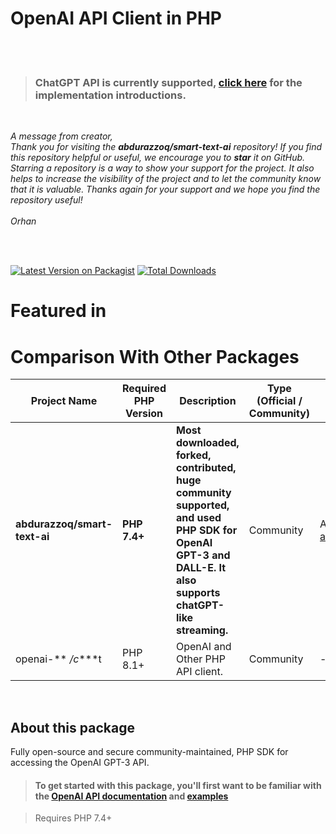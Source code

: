 # OpenAI API Client in PHP

<br />

<br />

> ### ChatGPT API is currently supported, [click here](#chat-as-known-as-chatgpt-api) for the implementation introductions.

<br />

*A message from creator,<br />Thank you for visiting the __abdurazzoq/smart-text-ai__ repository! If you find this repository helpful or useful, we encourage you to **star** it
on GitHub. Starring a repository is a way to show your support for the project. It also helps to increase the visibility
of the project and to let the community know that it is valuable. Thanks again for your support and we hope you find the
repository useful! <br /><br /> Orhan*

<br />

<br />


[![Latest Version on Packagist](https://img.shields.io/packagist/v/abdurazzoq/smart-text-ai.svg?style=flat-square)](https://packagist.org/packages/abdurazzoq/smart-text-ai)
[![Total Downloads](https://img.shields.io/packagist/dt/abdurazzoq/smart-text-ai.svg?style=flat-square)](https://packagist.org/packages/abdurazzoq/smart-text-ai)


# Featured in


# Comparison With Other Packages

| Project Name           | Required PHP Version | Description                                                                                                                                                | Type (Official / Community) | Support                                                                                        |
|------------------------|----------------------|------------------------------------------------------------------------------------------------------------------------------------------------------------|----------------------------|------------------------------------------------------------------------------------------------|
| **abdurazzoq/smart-text-ai** | **PHP 7.4+**         | **Most downloaded, forked, contributed, huge community supported, and used PHP SDK for OpenAI GPT-3 and DALL-E. It also supports chatGPT-like streaming.** | Community                  | Available, (Personal mail [arasulmuhammedov07@gmail.com](mailto:arasulmuhammedov07@gmail.com)) |
| openai-** */c****t      | PHP 8.1+             | OpenAI and Other PHP API client.                                                                                                                           | Community                   | -                                                                                              |


<br />

## About this package

Fully open-source and secure community-maintained, PHP SDK for accessing the OpenAI GPT-3 API.

> #### To get started with this package, you'll first want to be familiar with the [OpenAI API documentation](https://platform.openai.com/docs/overview) and [examples](https://platform.openai.com/docs/examples)

> Requires PHP 7.4+

[//]: # (## Support this project)

[//]: # ()
[//]: # (As you may know, OpenAI PHP is an open-source project wrapping tool for OpenAI. We rely on the support of our community)

[//]: # (to continue developing and maintaining the project, and one way that you can help is by making a donation.)

[//]: # ()
[//]: # (Donations allow us to cover expenses such as hosting costs&#40;for testing&#41;, development tools, and other resources that are)

[//]: # (necessary to keep the project running smoothly. Every contribution, no matter how small, helps us to continue improving)

[//]: # (OpenAI PHP for everyone.)

[//]: # ()
[//]: # (If you have benefited from using OpenAI PHP and would like to support its continued development, we would greatly)

[//]: # (appreciate a donation of any amount. You can make a donation through;)

[//]: # ()
[//]: # (* [Buy me a coffee]&#40;https://www.buymeacoffee.com/)

[//]: # (* [Patreon]&#40;https://patreon.com/)

[//]: # ()
[//]: # (Thank you for considering a donation to abdurazzoq/smart-text-ai PHP SDK. Your support is greatly appreciated and helps to)

[//]: # (ensure that the project can continue to grow and improve.)

[//]: # ()
[//]: # (*Sincerely,*)

[//]: # ()
[//]: # (**Abdurazzoq** / Creator.)
[//]: # ()
[//]: # (# Documentation)

[//]: # ()
[//]: # ([//]: # &#40;Please visit https://orhanerday.gitbook.io/openai-php-api-1/&#41;)
[//]: # ()
[//]: # (# Endpoint Support)

[//]: # ()
[//]: # (- Chat)

[//]: # (    - [x] [ChatGPT API]&#40;#chat-as-known-as-chatgpt-api&#41;)

[//]: # (- Models)

[//]: # (    - [x] [List models]&#40;https://beta.openai.com/docs/api-reference/models/list&#41;)

[//]: # (    - [x] [Retrieve model]&#40;https://beta.openai.com/docs/api-reference/models/retrieve&#41;)

[//]: # (- Completions)

[//]: # (    - [x] [Create completion]&#40;https://beta.openai.com/docs/api-reference/completions/create&#41;)

[//]: # (- Edits)

[//]: # (    - [x] [Create edits]&#40;https://beta.openai.com/docs/api-reference/edits/create&#41;)

[//]: # (- Images)

[//]: # (    - [x] [Create image]&#40;https://beta.openai.com/docs/api-reference/images/create&#41;)

[//]: # (    - [x] [Create image edit]&#40;https://beta.openai.com/docs/api-reference/images/create-edit&#41;)

[//]: # (    - [x] [Create image variation]&#40;https://beta.openai.com/docs/api-reference/images/create-variation&#41;)

[//]: # (- Embeddings)

[//]: # (    - [x] [Create embeddings]&#40;https://beta.openai.com/docs/api-reference/embeddings/create&#41;)

[//]: # (- Audio)

[//]: # (    - [x] [Create transcription]&#40;https://platform.openai.com/docs/api-reference/audio/create&#41;)

[//]: # (    - [x] [Create translation]&#40;https://platform.openai.com/docs/api-reference/audio/create&#41;)

[//]: # (- Files)

[//]: # (    - [x] [List files]&#40;https://beta.openai.com/docs/api-reference/files/list&#41;)

[//]: # (    - [x] [Upload file]&#40;https://beta.openai.com/docs/api-reference/files/upload&#41;)

[//]: # (    - [x] [Delete file]&#40;https://beta.openai.com/docs/api-reference/files/delete&#41;)

[//]: # (    - [x] [Retrieve file]&#40;https://beta.openai.com/docs/api-reference/files/retrieve&#41;)

[//]: # (    - [x] [Retrieve file content]&#40;https://beta.openai.com/docs/api-reference/files/retrieve-content&#41;)

[//]: # (- Fine-tunes)

[//]: # (    - [x] [Create fine-tune &#40;beta&#41;]&#40;https://beta.openai.com/docs/api-reference/fine-tunes/create&#41;)

[//]: # (    - [x] [List fine-tunes &#40;beta&#41;]&#40;https://beta.openai.com/docs/api-reference/fine-tunes/list&#41;)

[//]: # (    - [x] [Retrieve fine-tune &#40;beta&#41;]&#40;https://beta.openai.com/docs/api-reference/fine-tunes/retrieve&#41;)

[//]: # (    - [x] [Cancel fine-tune &#40;beta&#41;]&#40;https://beta.openai.com/docs/api-reference/fine-tunes/cancel&#41;)

[//]: # (    - [x] [List fine-tune events &#40;beta&#41;]&#40;https://beta.openai.com/docs/api-reference/fine-tunes/events&#41;)

[//]: # (    - [x] [Delete fine-tune model &#40;beta&#41;]&#40;https://beta.openai.com/docs/api-reference/fine-tunes/delete-model&#41;)

[//]: # (- Moderation)

[//]: # (    - [x] [Create moderation]&#40;https://beta.openai.com/docs/api-reference/moderations/create&#41;)

[//]: # (- ~~Engines~~ *&#40;deprecated&#41;*)

[//]: # (    - ~~[List engines]&#40;https://beta.openai.com/docs/api-reference/engines/list&#41;~~)

[//]: # (    - ~~[Retrieve engine]&#40;https://beta.openai.com/docs/api-reference/engines/retrieve&#41;~~)

[//]: # ()
[//]: # (## Installation)

[//]: # ()
[//]: # (You can install the package via composer:)

[//]: # ()
[//]: # (```bash)

[//]: # (composer require abdurazzoq/smart-text-ai)

[//]: # (```)

[//]: # ()
[//]: # (## Quick Start ⚡)

[//]: # ()
[//]: # (Before you get starting, you should set OPENAI_API_KEY as ENV key, and set OpenAI key as env value with the following)

[//]: # (commands;)

[//]: # ()
[//]: # (_Powershell_)

[//]: # ()
[//]: # (```powershell)

[//]: # ($env:OPENAI_API_KEY = "sk-gjtv.....")

[//]: # (```)

[//]: # ()
[//]: # (_Cmd_)

[//]: # ()
[//]: # (```cmd)

[//]: # (set OPENAI_API_KEY=sk-gjtv.....)

[//]: # (```)

[//]: # ()
[//]: # (_Linux or macOS_)

[//]: # ()
[//]: # (```shell)

[//]: # (export OPENAI_API_KEY=sk-gjtv.....)

[//]: # (```)

[//]: # ()
[//]: # (> Getting issues while setting up env? Please read)

[//]: # (> the [article]&#40;https://help.openai.com/en/articles/5112595-best-practices-for-api-key-safety&#41; or you can check)

[//]: # (> my [StackOverflow answer]&#40;https://stackoverflow.com/a/73904271/15196622&#41; for the Windows® ENV setup.)

[//]: # ()
[//]: # (Create your `index.php` file and paste the following code part into the file.)

[//]: # ()
[//]: # (```php)

[//]: # (<?php)

[//]: # ()
[//]: # (require __DIR__ . '/vendor/autoload.php'; // remove this line if you use a PHP Framework.)

[//]: # ()
[//]: # (use Orhanerday\OpenAi\OpenAi;)

[//]: # ()
[//]: # ($open_ai_key = getenv&#40;'OPENAI_API_KEY'&#41;;)

[//]: # ($open_ai = new OpenAi&#40;$open_ai_key&#41;;)

[//]: # ()
[//]: # ($chat = $open_ai->chat&#40;[)

[//]: # (   'model' => 'gpt-3.5-turbo',)

[//]: # (   'messages' => [)

[//]: # (       [)

[//]: # (           "role" => "system",)

[//]: # (           "content" => "You are a helpful assistant.")

[//]: # (       ],)

[//]: # (       [)

[//]: # (           "role" => "user",)

[//]: # (           "content" => "Who won the world series in 2020?")

[//]: # (       ],)

[//]: # (       [)

[//]: # (           "role" => "assistant",)

[//]: # (           "content" => "The Los Angeles Dodgers won the World Series in 2020.")

[//]: # (       ],)

[//]: # (       [)

[//]: # (           "role" => "user",)

[//]: # (           "content" => "Where was it played?")

[//]: # (       ],)

[//]: # (   ],)

[//]: # (   'temperature' => 1.0,)

[//]: # (   'max_tokens' => 4000,)

[//]: # (   'frequency_penalty' => 0,)

[//]: # (   'presence_penalty' => 0,)

[//]: # (]&#41;;)

[//]: # ()
[//]: # ()
[//]: # (var_dump&#40;$chat&#41;;)

[//]: # (echo "<br>";)

[//]: # (echo "<br>";)

[//]: # (echo "<br>";)

[//]: # (// decode response)

[//]: # ($d = json_decode&#40;$chat&#41;;)

[//]: # (// Get Content)

[//]: # (echo&#40;$d->choices[0]->message->content&#41;;)

[//]: # (```)

[//]: # ()
[//]: # (_Run the server with the following command_)

[//]: # ()
[//]: # (```shell)

[//]: # (php -S localhost:8000 -t .)

[//]: # (```)

[//]: # ()
[//]: # (## Usage)

[//]: # ()
[//]: # (### Load your key from an environment variable.)

[//]: # ()
[//]: # (> According to the following code `$open_ai` is the base variable for all open-ai operations.)

[//]: # ()
[//]: # (```php)

[//]: # (use Orhanerday\OpenAi\OpenAi;)

[//]: # ()
[//]: # ($open_ai = new OpenAi&#40;env&#40;'OPEN_AI_API_KEY'&#41;&#41;;)

[//]: # (```)

[//]: # ()
[//]: # (## Requesting organization)

[//]: # ()
[//]: # (For users who belong to multiple organizations, you can pass a header to specify which organization is used for an API)

[//]: # (request.)

[//]: # (Usage from these API requests will count against the specified organization's subscription quota.)

[//]: # ()
[//]: # (````php)

[//]: # ($open_ai_key = getenv&#40;'OPENAI_API_KEY'&#41;;)

[//]: # ($open_ai = new OpenAi&#40;$open_ai_key&#41;;)

[//]: # ($open_ai->setORG&#40;"org-IKN2E1nI3kFYU8ywaqgFRKqi"&#41;;)

[//]: # (````)

[//]: # ()
[//]: # (## Base URL)

[//]: # ()
[//]: # (You can specify Origin URL with `setBaseURL&#40;&#41;` method;)

[//]: # ()
[//]: # (````php)

[//]: # ($open_ai_key = getenv&#40;'OPENAI_API_KEY'&#41;;)

[//]: # ($open_ai = new OpenAi&#40;$open_ai_key,$originURL&#41;;)

[//]: # ($open_ai->setBaseURL&#40;"https://ai.example.com/"&#41;;)

[//]: # (````)

[//]: # ()
[//]: # (## Use Proxy)

[//]: # ()
[//]: # (You can use some proxy servers for your requests api;)

[//]: # ()
[//]: # (````php)

[//]: # ($open_ai->setProxy&#40;"http://127.0.0.1:1086"&#41;;)

[//]: # (````)

[//]: # ()
[//]: # (## Set header)

[//]: # ()
[//]: # ( ```php)

[//]: # ($open_ai->setHeader&#40;["Connection"=>"keep-alive"]&#41;;)

[//]: # (```)

[//]: # ()
[//]: # (## Get cURL request info)

[//]: # ()
[//]: # (> ### !!! WARNING:Your API key will expose if you add this method to your code, therefore remove the method before deployment. Be careful !)

[//]: # (You can get cURL info after the request.)

[//]: # ()
[//]: # (````php)

[//]: # ($open_ai = new OpenAi&#40;$open_ai_key&#41;;)

[//]: # (echo $open_ai->listModels&#40;&#41;; // you should execute the request FIRST!)

[//]: # (var_dump&#40;$open_ai->getCURLInfo&#40;&#41;&#41;; // You can call the request)

[//]: # (````)

[//]: # ()
[//]: # (## Chat &#40;as known as ChatGPT API&#41;)

[//]: # ()
[//]: # (Given a chat conversation, the model will return a chat completion response.)

[//]: # ()
[//]: # ( ```php)

[//]: # ($complete = $open_ai->chat&#40;[)

[//]: # (    'model' => 'gpt-3.5-turbo',)

[//]: # (    'messages' => [)

[//]: # (        [)

[//]: # (            "role" => "system",)

[//]: # (            "content" => "You are a helpful assistant.")

[//]: # (        ],)

[//]: # (        [)

[//]: # (            "role" => "user",)

[//]: # (            "content" => "Who won the world series in 2020?")

[//]: # (        ],)

[//]: # (        [)

[//]: # (            "role" => "assistant",)

[//]: # (            "content" => "The Los Angeles Dodgers won the World Series in 2020.")

[//]: # (        ],)

[//]: # (        [)

[//]: # (            "role" => "user",)

[//]: # (            "content" => "Where was it played?")

[//]: # (        ],)

[//]: # (    ],)

[//]: # (    'temperature' => 1.0,)

[//]: # (    'max_tokens' => 4000,)

[//]: # (    'frequency_penalty' => 0,)

[//]: # (    'presence_penalty' => 0,)

[//]: # (]&#41;;)

[//]: # (```)

[//]: # ()
[//]: # (## Accessing the Element)

[//]: # ()
[//]: # (```php)

[//]: # (<?php)

[//]: # (// Dummy Response For Chat API )

[//]: # ($j = ')

[//]: # ({)

[//]: # (   "id":"chatcmpl-*****",)

[//]: # (   "object":"chat.completion",)

[//]: # (   "created":1679748856,)

[//]: # (   "model":"gpt-3.5-turbo-0301",)

[//]: # (   "usage":{)

[//]: # (      "prompt_tokens":9,)

[//]: # (      "completion_tokens":10,)

[//]: # (      "total_tokens":19)

[//]: # (   },)

[//]: # (   "choices":[)

[//]: # (      {)

[//]: # (         "message":{)

[//]: # (            "role":"assistant",)

[//]: # (            "content":"This is a test of the AI language model.")

[//]: # (         },)

[//]: # (         "finish_reason":"length",)

[//]: # (         "index":0)

[//]: # (      })

[//]: # (   ])

[//]: # (})

[//]: # (';)

[//]: # ()
[//]: # (// decode response)

[//]: # ($d = json_decode&#40;$j&#41;;)

[//]: # ()
[//]: # (// Get Content)

[//]: # (echo&#40;$d->choices[0]->message->content&#41;;)

[//]: # (```)

[//]: # ()
[//]: # (> ### Related: [ChatGPT Clone Project]&#40;#chatgpt-clone-project&#41;)

[//]: # ()
[//]: # (## Completions)

[//]: # ()
[//]: # (Given a prompt, the model will return one or more predicted completions, and can also return the probabilities of)

[//]: # (alternative tokens at each position.)

[//]: # ()
[//]: # ( ```php)

[//]: # ($complete = $open_ai->completion&#40;[)

[//]: # (    'model' => 'gpt-3.5-turbo-instruct',)

[//]: # (    'prompt' => 'Hello',)

[//]: # (    'temperature' => 0.9,)

[//]: # (    'max_tokens' => 150,)

[//]: # (    'frequency_penalty' => 0,)

[//]: # (    'presence_penalty' => 0.6,)

[//]: # (]&#41;;)

[//]: # (```)

[//]: # ()
[//]: # (### Stream Example)

[//]: # ()
[//]: # (This feature might sound familiar from [ChatGPT]&#40;https://chat.openai.com/chat&#41;.)

[//]: # ()
[//]: # (<hr>)

[//]: # ()
[//]: # (#### ChatGPT Clone Project)

[//]: # ()
[//]: # (Video of demo:)

[//]: # ()
[//]: # (https://user-images.githubusercontent.com/22305274/219878695-c76a58c0-5081-402c-a1b5-2b1fd971735a.mp4)

[//]: # ()
[//]: # (ChatGPT clone is a simple web application powered by the OpenAI library and built with PHP. It allows users to chat with)

[//]: # (an AI language model that responds in real-time. Chat history is saved using cookies, and the project requires the use)

[//]: # (of an API key and enabled SQLite3.)

[//]: # ()
[//]: # (Url of The ChatGPT-Clone Repo https://github.com/orhanerday/ChatGPT)

[//]: # ()
[//]: # (<hr>)

[//]: # ()
[//]: # (Whether to stream back partial progress. If set, tokens will be sent as)

[//]: # (data-only [server-sent events]&#40;https://developer.mozilla.org/en-US/docs/Web/API/Server-sent_events/Using_server-sent_events#event_stream_format&#41;)

[//]: # (as they become available, with the stream terminated by a data: [DONE] message.)

[//]: # ()
[//]: # ( ````php)

[//]: # ($open_ai = new OpenAi&#40;env&#40;'OPEN_AI_API_KEY'&#41;&#41;;)

[//]: # ()
[//]: # ($opts = [)

[//]: # (    'prompt' => "Hello",)

[//]: # (    'temperature' => 0.9,)

[//]: # (    "max_tokens" => 150,)

[//]: # (    "frequency_penalty" => 0,)

[//]: # (    "presence_penalty" => 0.6,)

[//]: # (    "stream" => true,)

[//]: # (];)

[//]: # ()
[//]: # (header&#40;'Content-type: text/event-stream'&#41;;)

[//]: # (header&#40;'Cache-Control: no-cache'&#41;;)

[//]: # ()
[//]: # ($open_ai->completion&#40;$opts, function &#40;$curl_info, $data&#41; {)

[//]: # (    echo $data . "<br><br>";)

[//]: # (    echo PHP_EOL;)

[//]: # (    ob_flush&#40;&#41;;)

[//]: # (    flush&#40;&#41;;)

[//]: # (    return strlen&#40;$data&#41;;)

[//]: # (}&#41;;)

[//]: # ()
[//]: # (````)

[//]: # ()
[//]: # (Add this part inside `<body>` of the HTML)

[//]: # ()
[//]: # ( ````php)

[//]: # ( )
[//]: # (<div id="divID">Hello</div>)

[//]: # (<script>)

[//]: # (    var eventSource = new EventSource&#40;"/"&#41;;)

[//]: # (    var div = document.getElementById&#40;'divID'&#41;;)

[//]: # ()
[//]: # ()
[//]: # (    eventSource.onmessage = function &#40;e&#41; {)

[//]: # (       if&#40;e.data == "[DONE]"&#41;)

[//]: # (       {)

[//]: # (           div.innerHTML += "<br><br>Hello";)

[//]: # (       })

[//]: # (        div.innerHTML += JSON.parse&#40;e.data&#41;.choices[0].text;)

[//]: # (    };)

[//]: # (    eventSource.onerror = function &#40;e&#41; {)

[//]: # (        console.log&#40;e&#41;;)

[//]: # (    };)

[//]: # (</script>)

[//]: # (````)

[//]: # ()
[//]: # (You should see a response like the in video;)

[//]: # ()
[//]: # (https://user-images.githubusercontent.com/22305274/209847128-f72c9345-dd34-46f0-bbc5-daf1d7b6121f.mp4)

[//]: # ()
[//]: # (## Edits)

[//]: # ()
[//]: # (Creates a new edit for the provided input, instruction, and parameters)

[//]: # ()
[//]: # ( ```php)

[//]: # (    $result = $open_ai->createEdit&#40;[)

[//]: # (        "model" => "text-davinci-edit-001",)

[//]: # (        "input" => "What day of the wek is it?",)

[//]: # (        "instruction" => "Fix the spelling mistakes",)

[//]: # (    ]&#41;;)

[//]: # (```)

[//]: # ()
[//]: # (## Images &#40;DALL·E&#41;)

[//]: # ()
[//]: # (> All DALL·E Examples available in this [repo]&#40;https://github.com/orhanerday/DALLE-Examples&#41;.)

[//]: # ()
[//]: # (Given a prompt, the model will return one or more generated images as urls or base64 encoded.)

[//]: # ()
[//]: # (### Create image)

[//]: # ()
[//]: # (Creates an image given a prompt.)

[//]: # ()
[//]: # ( ```php)

[//]: # ($complete = $open_ai->image&#40;[)

[//]: # (    "prompt" => "A cat drinking milk",)

[//]: # (    "n" => 1,)

[//]: # (    "size" => "256x256",)

[//]: # (    "response_format" => "url",)

[//]: # (]&#41;;)

[//]: # (```)

[//]: # ()
[//]: # (### Create image edit)

[//]: # ()
[//]: # (Creates an edited or extended image given an original image and a prompt.)

[//]: # (> You need HTML upload for image edit or variation? Please)

[//]: # (> check [DALL·E Examples]&#40;https://github.com/orhanerday/DALLE-Examples&#41;)

[//]: # ()
[//]: # (````php)

[//]: # ($otter = curl_file_create&#40;__DIR__ . './files/otter.png'&#41;;)

[//]: # ($mask = curl_file_create&#40;__DIR__ . './files/mask.jpg'&#41;;)

[//]: # ()
[//]: # ($result = $open_ai->imageEdit&#40;[)

[//]: # (    "image" => $otter,)

[//]: # (    "mask" => $mask,)

[//]: # (    "prompt" => "A cute baby sea otter wearing a beret",)

[//]: # (    "n" => 2,)

[//]: # (    "size" => "1024x1024",)

[//]: # (]&#41;;)

[//]: # (````)

[//]: # ()
[//]: # (### Create image variation)

[//]: # ()
[//]: # (Creates a variation of a given image.)

[//]: # ()
[//]: # (````php)

[//]: # ($otter = curl_file_create&#40;__DIR__ . './files/otter.png'&#41;;)

[//]: # ()
[//]: # ($result = $open_ai->createImageVariation&#40;[)

[//]: # (    "image" => $otter,)

[//]: # (    "n" => 2,)

[//]: # (    "size" => "256x256",)

[//]: # (]&#41;;)

[//]: # (````)

[//]: # ()
[//]: # (## Searches)

[//]: # ()
[//]: # (**_&#40;Deprecated&#41;_**)

[//]: # (> This endpoint is deprecated and will be removed on December 3rd, 2022)

[//]: # (> OpenAI developed new methods with better)

[//]: # (> performance. [Learn more.]&#40;https://help.openai.com/en/articles/6272952-search-transition-guide&#41;)

[//]: # ()
[//]: # (Given a query and a set of documents or labels, the model ranks each document based on its semantic similarity to the)

[//]: # (provided query.)

[//]: # ()
[//]: # (```php)

[//]: # ($search = $open_ai->search&#40;[)

[//]: # (    'engine' => 'ada',)

[//]: # (    'documents' => ['White House', 'hospital', 'school'],)

[//]: # (    'query' => 'the president',)

[//]: # (]&#41;;)

[//]: # (```)

[//]: # ()
[//]: # (## Embeddings)

[//]: # ()
[//]: # (Get a vector representation of a given input that can be easily consumed by machine learning models and algorithms.)

[//]: # ()
[//]: # (Related guide: [Embeddings]&#40;https://beta.openai.com/docs/guides/embeddings&#41;)

[//]: # ()
[//]: # (### Create embeddings)

[//]: # ()
[//]: # (```php)

[//]: # ($result = $open_ai->embeddings&#40;[)

[//]: # (    "model" => "text-similarity-babbage-001",)

[//]: # (    "input" => "The food was delicious and the waiter...")

[//]: # (]&#41;;)

[//]: # (```)

[//]: # ()
[//]: # (## Answers)

[//]: # ()
[//]: # (**_&#40;Deprecated&#41;_**)

[//]: # ()
[//]: # (> This endpoint is deprecated and will be removed on December 3rd, 2022)

[//]: # (> We’ve developed new methods with better)

[//]: # (> performance. [Learn more]&#40;https://help.openai.com/en/articles/6233728-answers-transition-guide&#41;.)

[//]: # ()
[//]: # (Given a question, a set of documents, and some examples, the API generates an answer to the question based on the)

[//]: # (information in the set of documents. This is useful for question-answering applications on sources of truth, like)

[//]: # (company documentation or a knowledge base.)

[//]: # ()
[//]: # (  ```php)

[//]: # ($answer = $open_ai->answer&#40;[)

[//]: # (    'documents' => ['Puppy A is happy.', 'Puppy B is sad.'],)

[//]: # (    'question' => 'which puppy is happy?',)

[//]: # (    'search_model' => 'ada',)

[//]: # (    'model' => 'curie',)

[//]: # (    'examples_context' => 'In 2017, U.S. life expectancy was 78.6 years.',)

[//]: # (    'examples' => [['What is human life expectancy in the United States?', '78 years.']],)

[//]: # (    'max_tokens' => 5,)

[//]: # (    'stop' => ["\n", '<|endoftext|>'],)

[//]: # (]&#41;;)

[//]: # (```)

[//]: # ()
[//]: # (## Classifications)

[//]: # ()
[//]: # (**_&#40;Deprecated&#41;_**)

[//]: # (> This endpoint is deprecated and will be removed on December 3rd, 2022)

[//]: # (> OpenAI developed new methods with better)

[//]: # (> performance. [Learn more.]&#40;https://help.openai.com/en/articles/6272941-classifications-transition-guide&#41;)

[//]: # ()
[//]: # (Given a query and a set of labeled examples, the model will predict the most likely label for the query. Useful as a)

[//]: # (drop-in replacement for any ML classification or text-to-label task.)

[//]: # ()
[//]: # ( ```php)

[//]: # ($classification = $open_ai->classification&#40;[)

[//]: # (    'examples' => [)

[//]: # (        ['A happy moment', 'Positive'],)

[//]: # (        ['I am sad.', 'Negative'],)

[//]: # (        ['I am feeling awesome', 'Positive'],)

[//]: # (    ],)

[//]: # (    'labels' => ['Positive', 'Negative', 'Neutral'],)

[//]: # (    'query' => 'It is a raining day =>&#40;',)

[//]: # (    'search_model' => 'ada',)

[//]: # (    'model' => 'curie',)

[//]: # (]&#41;;)

[//]: # (```)

[//]: # ()
[//]: # (## Content Moderations)

[//]: # ()
[//]: # (Given a input text, outputs if the model classifies it as violating OpenAI's content policy.)

[//]: # ()
[//]: # (```php)

[//]: # ($flags = $open_ai->moderation&#40;[)

[//]: # (    'input' => 'I want to kill them.')

[//]: # (]&#41;;)

[//]: # (```)

[//]: # ()
[//]: # (Know more about Content Moderations here: [OpenAI Moderations]&#40;https://beta.openai.com/docs/api-reference/moderations&#41;)

[//]: # ()
[//]: # (## List engines)

[//]: # ()
[//]: # (**_&#40;Deprecated&#41;_**)

[//]: # ()
[//]: # (> The Engines endpoints are deprecated.)

[//]: # (> Please use their replacement, [Models]&#40;#list-models&#41;, instead. [Learn more]&#40;TODO?&#41;.)

[//]: # ()
[//]: # (Lists the currently available engines, and provides basic information about each one such as the owner and availability.)

[//]: # ()
[//]: # ( ```php)

[//]: # ($engines = $open_ai->engines&#40;&#41;;)

[//]: # (```)

[//]: # ()
[//]: # (## Audio)

[//]: # ()
[//]: # (### Create Transcription)

[//]: # ()
[//]: # (Transcribes audio into the input language.)

[//]: # ()
[//]: # (```php)

[//]: # ($c_file = curl_file_create&#40;__DIR__ . '/files/en-marvel-endgame.m4a'&#41;;)

[//]: # ()
[//]: # ($result = $open_ai->transcribe&#40;[)

[//]: # (    "model" => "whisper-1",)

[//]: # (    "file" => $c_file,)

[//]: # (]&#41;;)

[//]: # (```)

[//]: # (#### Response)

[//]: # ()
[//]: # (```json)

[//]: # ({)

[//]: # (  "text": "I'm going to use the stones again. Hey, we'd be going in short-handed, you know. Look, he's still got the stones, so... So let's get them. Use them to bring everyone back. Just like that? Yeah, just like that. Even if there's a small chance that we can undo this, I mean, we owe it to everyone who's not in this room to try. If we do this, how do we know it's going to end any differently than it did before? Because before you didn't have me. Hey, little girl, everybody in this room is about that superhero life. And if you don't mind my asking, where the hell have you been all this time? There are a lot of other planets in the universe. But unfortunately, they didn't have you guys. I like this one. Let's go get this son of a bitch.")

[//]: # (})

[//]: # (```)

[//]: # ()
[//]: # (### Create Translation)

[//]: # ()
[//]: # (Translates audio into English.)

[//]: # ()
[//]: # (_I use Turkish voice for translation thanks to famous science YouTuber [Barış Özcan]&#40;https://youtu.be/r2dQgdktUJg?t=90&#41;_)

[//]: # ()
[//]: # (```php)

[//]: # ($c_file = curl_file_create&#40;__DIR__ . '/files/tr-baris-ozcan-youtuber.m4a'&#41;;)

[//]: # ()
[//]: # ($result = $open_ai->translate&#40;[)

[//]: # (    "model" => "whisper-1",)

[//]: # (    "file" => $c_file,)

[//]: # (]&#41;;)

[//]: # (```)

[//]: # (#### Response)

[//]: # ()
[//]: # (```json)

[//]: # ({)

[//]: # (  "text": "GPT-3. Last month, the biggest leap in the world of artificial intelligence in recent years happened silently. Maybe the biggest leap of all time. GPT-3's beta version was released by OpenAI. When you hear such a sentence, you may think, what kind of leap is this? But be sure, this is the most advanced language model with the most advanced language model with the most advanced language ability. It can answer these artificial intelligence questions, it can translate and even write poetry. Those who have gained access to the API or API of GPT-3 have already started to make very interesting experiments. Let's look at a few examples together. Let's start with an example of aphorism. This site produces beautiful words that you can tweet. Start to actually do things with your words instead of just thinking about them.")

[//]: # (})

[//]: # (```)

[//]: # ()
[//]: # (#### Need HTML upload for audio? Check [this]&#40;#upload-file-with-html-form&#41; section and change api references. Example :)

[//]: # ()
[//]: # (```php)

[//]: # (...)

[//]: # (    echo $open_ai->translate&#40;)

[//]: # (        [)

[//]: # (            "purpose" => "answers",)

[//]: # (            "file" => $c_file,)

[//]: # (        ])

[//]: # (    &#41;;)

[//]: # (...)

[//]: # (// OR)

[//]: # (...)

[//]: # (    echo $open_ai->transcribe&#40;)

[//]: # (        [)

[//]: # (            "purpose" => "answers",)

[//]: # (            "file" => $c_file,)

[//]: # (        ])

[//]: # (    &#41;;)

[//]: # (...)

[//]: # (```)

[//]: # ()
[//]: # (## Files)

[//]: # ()
[//]: # (Files are used to upload documents that can be used across features like Answers, Search, and Classifications)

[//]: # ()
[//]: # (### List files)

[//]: # ()
[//]: # (Returns a list of files that belong to the user's organization.)

[//]: # ()
[//]: # (```php)

[//]: # ($files = $open_ai->listFiles&#40;&#41;;)

[//]: # (```)

[//]: # ()
[//]: # (### Upload file)

[//]: # ()
[//]: # (Upload a file that contains document&#40;s&#41; to be used across various endpoints/features. Currently, the size of all the)

[//]: # (files uploaded by one organization can be up to 1 GB. Please contact OpenAI if you need to increase the storage limit.)

[//]: # ()
[//]: # (```php)

[//]: # ($c_file = curl_file_create&#40;__DIR__ . 'files/sample_file_1.jsonl'&#41;;)

[//]: # ($result = $open_ai->uploadFile&#40;[)

[//]: # (            "purpose" => "answers",)

[//]: # (            "file" => $c_file,)

[//]: # (]&#41;;)

[//]: # (```)

[//]: # ()
[//]: # (### Upload file with HTML Form)

[//]: # ()
[//]: # (```php)

[//]: # (<form action="index.php" method="post" enctype="multipart/form-data">)

[//]: # (    Select file to upload:)

[//]: # (    <input type="file" name="fileToUpload" id="fileToUpload">)

[//]: # (    <input type="submit" value="Upload File" name="submit">)

[//]: # (</form>)

[//]: # (<?php)

[//]: # (require __DIR__ . '/vendor/autoload.php';)

[//]: # ()
[//]: # (use Orhanerday\OpenAi\OpenAi;)

[//]: # ()
[//]: # (if &#40;$_SERVER['REQUEST_METHOD'] == 'POST'&#41; {)

[//]: # (    ob_clean&#40;&#41;;)

[//]: # (    $open_ai = new OpenAi&#40;env&#40;'OPEN_AI_API_KEY'&#41;&#41;;)

[//]: # (    $tmp_file = $_FILES['fileToUpload']['tmp_name'];)

[//]: # (    $file_name = basename&#40;$_FILES['fileToUpload']['name']&#41;;)

[//]: # (    $c_file = curl_file_create&#40;$tmp_file, $_FILES['fileToUpload']['type'], $file_name&#41;;)

[//]: # ()
[//]: # (    echo "[";)

[//]: # (    echo $open_ai->uploadFile&#40;)

[//]: # (        [)

[//]: # (            "purpose" => "answers",)

[//]: # (            "file" => $c_file,)

[//]: # (        ])

[//]: # (    &#41;;)

[//]: # (    echo ",";)

[//]: # (    echo $open_ai->listFiles&#40;&#41;;)

[//]: # (    echo "]";)

[//]: # ()
[//]: # (})

[//]: # ()
[//]: # (```)

[//]: # ()
[//]: # (### Delete file)

[//]: # ()
[//]: # ( ```php)

[//]: # ($result = $open_ai->deleteFile&#40;'file-xxxxxxxx'&#41;;)

[//]: # (```)

[//]: # ()
[//]: # (### Retrieve file)

[//]: # ()
[//]: # ( ```php)

[//]: # ($file = $open_ai->retrieveFile&#40;'file-xxxxxxxx'&#41;;)

[//]: # (```)

[//]: # ()
[//]: # (### Retrieve file content)

[//]: # ()
[//]: # ( ```php)

[//]: # ($file = $open_ai->retrieveFileContent&#40;'file-xxxxxxxx'&#41;;)

[//]: # (```)

[//]: # ()
[//]: # (## Fine-tunes)

[//]: # ()
[//]: # (Manage fine-tuning jobs to tailor a model to your specific training data.)

[//]: # ()
[//]: # (### Create fine-tune)

[//]: # ()
[//]: # ( ```php)

[//]: # ($result = $open_ai->createFineTune&#40;[)

[//]: # (        "model" => "gpt-3.5-turbo-1106",)

[//]: # (        "training_file" => "file-U3KoAAtGsjUKSPXwEUDdtw86",)

[//]: # (]&#41;;)

[//]: # (```)

[//]: # ()
[//]: # (### List fine-tune)

[//]: # ()
[//]: # ( ```php)

[//]: # ($fine_tunes = $open_ai->listFineTunes&#40;&#41;;)

[//]: # (```)

[//]: # ()
[//]: # (### Retrieve fine-tune)

[//]: # ()
[//]: # ( ```php)

[//]: # ($fine_tune = $open_ai->retrieveFineTune&#40;'ft-AF1WoRqd3aJAHsqc9NY7iL8F'&#41;;)

[//]: # (```)

[//]: # ()
[//]: # (### Cancel fine-tune)

[//]: # ()
[//]: # ( ```php)

[//]: # ($result = $open_ai->cancelFineTune&#40;'ft-AF1WoRqd3aJAHsqc9NY7iL8F'&#41;;)

[//]: # (```)

[//]: # ()
[//]: # (### List fine-tune events)

[//]: # ()
[//]: # ( ```php)

[//]: # ($fine_tune_events = $open_ai->listFineTuneEvents&#40;'ft-AF1WoRqd3aJAHsqc9NY7iL8F'&#41;;)

[//]: # (```)

[//]: # ()
[//]: # (### Delete fine-tune model)

[//]: # ()
[//]: # ( ```php)

[//]: # ($result = $open_ai->deleteFineTune&#40;'curie:ft-acmeco-2021-03-03-21-44-20'&#41;;)

[//]: # (```)

[//]: # ()
[//]: # (## Retrieve engine)

[//]: # ()
[//]: # (**_&#40;Deprecated&#41;_**)

[//]: # ()
[//]: # (Retrieves an engine instance, providing basic information about the engine such as the owner and availability.)

[//]: # ()
[//]: # ( ```php)

[//]: # ($engine = $open_ai->engine&#40;'davinci'&#41;;)

[//]: # (```)

[//]: # ()
[//]: # (## Models)

[//]: # ()
[//]: # (List and describe the various models available in the API.)

[//]: # ()
[//]: # (### List models)

[//]: # ()
[//]: # (Lists the currently available models, and provides basic information about each one such as the owner and availability.)

[//]: # ()
[//]: # ( ```php)

[//]: # ($result = $open_ai->listModels&#40;&#41;;)

[//]: # (```)

[//]: # ()
[//]: # (### Retrieve model)

[//]: # ()
[//]: # (Retrieves a model instance, providing basic information about the model such as the owner and permissioning.)

[//]: # ()
[//]: # ( ```php)

[//]: # ($result = $open_ai->retrieveModel&#40;"text-ada-001"&#41;;)

[//]: # (```)

[//]: # ()
[//]: # (## Printing results *i.e.* `$search`)

[//]: # ()
[//]: # ( ```php)

[//]: # (echo $search;)

[//]: # (```)

[//]: # ()
[//]: # (## Testing)

[//]: # ()
[//]: # (To run all tests:)

[//]: # ()
[//]: # (```bash)

[//]: # (composer test)

[//]: # (```)

[//]: # ()
[//]: # (To run only those tests that work for most user &#40;exclude those that require a missing folder or that hit deprecated)

[//]: # (endpoints no longer available to most users&#41;:)

[//]: # ()
[//]: # (```bash)

[//]: # (./vendor/bin/pest --group=working)

[//]: # (```)

[//]: # ()
[//]: # (## Changelog)

[//]: # ()
[//]: # (Please see [CHANGELOG]&#40;CHANGELOG.md&#41; for more information on what has changed recently.)

[//]: # ()
[//]: # (## Contributing)

[//]: # ()
[//]: # (Please see [CONTRIBUTING]&#40;.github/CONTRIBUTING.md&#41; for details.)

[//]: # ()
[//]: # (## Security Vulnerabilities)

[//]: # ()
[//]: # (Please report security vulnerabilities to [orhanerday@gmail.com]&#40;mailto:orhanerday@gmail.com&#41;)

[//]: # ()
[//]: # (## Credits)

[//]: # ()
[//]: # (- [Orhan Erday]&#40;https://github.com/orhanerday&#41;)

[//]: # (- [All Contributors]&#40;../../contributors&#41;)

[//]: # ()
[//]: # (## License)

[//]: # ()
[//]: # (The MIT License &#40;MIT&#41;. Please see [License File]&#40;LICENSE.md&#41; for more information.)

[//]: # ()
[//]: # (## Donation)

[//]: # ()
[//]: # (<a href="https://www.buymeacoffee.com/orhane" target="_blank"><img src="https://www.buymeacoffee.com/assets/img/custom_images/orange_img.png" alt="Buy Me A Coffee" style="height: 41px !important;width: 174px !important;box-shadow: 0px 3px 2px 0px rgba&#40;190, 190, 190, 0.5&#41; !important;-webkit-box-shadow: 0px 3px 2px 0px rgba&#40;190, 190, 190, 0.5&#41; !important;" ></a>)

[//]: # ()
[//]: # (#### btc)

[//]: # ()
[//]: # (![image]&#40;https://user-images.githubusercontent.com/22305274/209946578-fc7db433-699c-491f-9f8b-1c962f0b9ea2.png&#41;)

[//]: # ()
[//]: # (#### eth)

[//]: # ()
[//]: # (![image]&#40;https://user-images.githubusercontent.com/22305274/209946539-24f247d9-68a1-4f46-a18b-62790d943c99.png&#41;)

[//]: # ()
[//]: # (#### doge)

[//]: # ()
[//]: # (![image]&#40;https://user-images.githubusercontent.com/22305274/209946556-164798d0-e404-4b6c-8669-d63e78f24228.png&#41;)

[//]: # ()
[//]: # (## Star History)

[//]: # ()
[//]: # ([![Star History Chart]&#40;https://api.star-history.com/svg?repos=abdurazzoq/smart-text-ai&type=Date&#41;]&#40;https://star-history.com/#abdurazzoq/smart-text-ai&Date&#41;)
